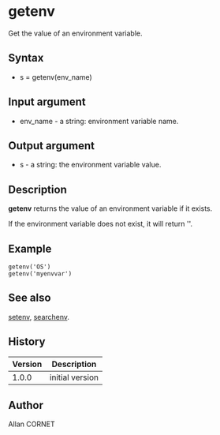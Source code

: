 

# getenv

Get the value of an environment variable.

## Syntax

- s = getenv(env_name)

## Input argument

 - env_name - a string: environment variable name.

## Output argument

 - s - a string: the environment variable value.

## Description


  <p><b>getenv</b> returns the value of an environment variable if it exists.</p>
  <p>If the environment variable does not exist, it will return ''.</p>


## Example

```Nelson
getenv('OS')
getenv('myenvvar')
```

## See also

[setenv](setenv.md), [searchenv](searchenv.md).
## History

|Version|Description|
|------|------|
|1.0.0|initial version|


## Author

Allan CORNET



